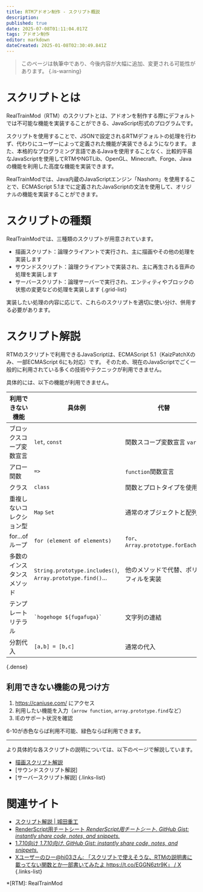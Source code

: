 ```yaml
---
title: RTMアドオン制作 - スクリプト概説
description: 
published: true
date: 2025-07-08T01:11:04.017Z
tags: アドオン制作
editor: markdown
dateCreated: 2025-01-08T02:30:49.841Z
---
```


> このページは執筆中であり、今後内容が大幅に追加、変更される可能性があります。
{.is-warning}

# スクリプトとは
RealTrainMod（RTM）のスクリプトとは、アドオンを制作する際にデフォルトでは不可能な機能を実装することができる、JavaScript形式のプログラムです。

スクリプトを使用することで、JSONで設定されるRTMデフォルトの処理を行わず、代わりにユーザーによって定義された機能が実装できるようになります。
また、本格的なプログラミング言語であるJavaを使用することなく、比較的平易なJavaScriptを使用してRTMやNGTLib、OpenGL、Minecraft、Forge、Javaの機能を利用した高度な機能を実装できます。

RealTrainModでは、Java内蔵のJavaScriptエンジン「Nashorn」を使用することで、ECMAScript 5.1までに定義されたJavaScriptの文法を使用して、オリジナルの機能を実装することができます。

# スクリプトの種類
RealTrainModでは、三種類のスクリプトが用意されています。

- 描画スクリプト：論理クライアントで実行され、主に描画やその他の処理を実装します
- サウンドスクリプト：論理クライアントで実装され、主に再生される音声の処理を実装します
- サーバースクリプト：論理サーバーで実行され、エンティティやブロックの状態の変更などの処理を実装します
{.grid-list}

実装したい処理の内容に応じて、これらのスクリプトを適切に使い分け、併用する必要があります。

# スクリプト解説
RTMのスクリプトで利用できるJavaScriptは、ECMAScript 5.1（KaizPatchXのみ、一部ECMAScript 6にも対応）です。
そのため、現在のJavaScriptでごく一般的に利用されている多くの技術やテクニックが利用できません。

具体的には、以下の機能が利用できません。

| 利用できない機能 | 具体例 | 代替 |
| --- | --- | --- |
| ブロックスコープ変数宣言 | `let`, `const` | 関数スコープ変数宣言 `var` |
| アロー関数 | `=>` | `function`関数宣言 |
| クラス | `class` | 関数とプロトタイプを使用 |
| 重複しないコレクション型 | `Map` `Set` | 通常のオブジェクトと配列 |
| for...ofループ | `for (element of elements)` | `for`、`Array.prototype.forEach()` |
| 多数のインスタンスメソッド | `String.prototype.includes()`, `Array.prototype.find()`... | 他のメソッドで代替、ポリフィルを実装 | |
| テンプレートリテラル | `` `hogehoge ${fugafuga}` `` | 文字列の連結 |
| 分割代入 | `[a,b] = [b,c]` | 通常の代入 |
{.dense}

## 利用できない機能の見つけ方

1. https://caniuse.com/ にアクセス
2. 利用したい機能を入力（`arrow function`, `array.prototype.find`など）
3. IEのサポート状況を確認

6-10が赤色ならば利用不可能、緑色ならば利用できます。




---


より具体的な各スクリプトの説明については、以下のページで解説しています。

- [描画スクリプト解説](/ja/dev/script/render-script)
- [サウンドスクリプト解説]
- [サーバースクリプト解説]
{.links-list}

# 関連サイト
- [スクリプト解説 | 城田重工](https://hi03sub.wixsite.com/shirota-industries/blog)
- [RenderScript用チートシート *RenderScript用チートシート. GitHub Gist: instantly share code, notes, and snippets.*](https://gist.github.com/Kai-Z-JP/2edadce21011125d6465ed6401ac4842)
- [1.7.10向け *1.7.10向け. GitHub Gist: instantly share code, notes, and snippets.*](https://gist.github.com/Kai-Z-JP/0dd0cba11592305cdbf859311718f43f)
- [Xユーザーのひー@hi03さん: 「スクリプトで使えそうな、RTMの説明書に載ってない関数とか一部書いてみたよ https://t.co/EGGN6ztr9K」 / X](https://x.com/hi03_s/status/1044613004644376577)
{.links-list}

*[RTM]: RealTrainMod
